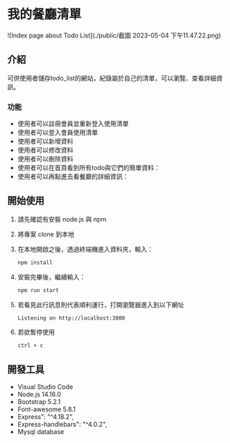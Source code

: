 # 我的餐廳清單

![Index page about Todo List](./public/截圖 2023-05-04 下午11.47.22.png)

## 介紹

可供使用者儲存todo_list的網站，紀錄屬於自己的清單，可以瀏覽、查看詳細資訊。

### 功能
- 使用者可以註冊會員並重新登入使用清單
- 使用者可以登入會員使用清單
- 使用者可以新增資料
- 使用者可以修改資料
- 使用者可以刪除資料
- 使用者可以在首頁看到所有todo與它們的簡單資料：
- 使用者可以再點進去看餐廳的詳細資訊：

## 開始使用

1. 請先確認有安裝 node.js 與 npm
2. 將專案 clone 到本地
3. 在本地開啟之後，透過終端機進入資料夾，輸入：

   ```bash
   npm install
   ```

4. 安裝完畢後，繼續輸入：

   ```bash
   npm run start
   ```

5. 若看見此行訊息則代表順利運行，打開瀏覽器進入到以下網址

   ```bash
   Listening on http://localhost:3000
   ```

6. 若欲暫停使用

   ```bash
   ctrl + c
   ```

## 開發工具
- Visual Studio Code
- Node.js 14.16.0
- Bootstrap 5.2.1
- Font-awesome 5.8.1
- Express": "^4.18.2",
- Express-handlebars": "^4.0.2",
- Mysql database


